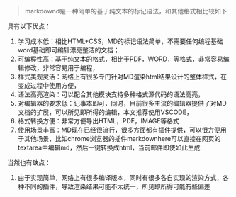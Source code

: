 > markdownd是一种简单的基于纯文本的标记语法，和其他格式相比较如下

具有以下优点：

1. 学习成本低：相比HTML+CSS，MD的标记语法简单，不需要任何编程基础word基础即可编辑漂亮整洁的文档；
2. 可编程性高：基于纯文本的格式，相比于PDF，WORD，等格式，非常容易编辑修改，非常容易用于编程，
3. 样式美观灵活：网络上有很多专门针对MD渲染html结果设计的整体样式，在变成过程中使用方便，
4. 语法高亮渲染：可以配合其他模块支持多种格式源代码的语法高亮，
5. 对编辑器的要求低：记事本即可，同时，目前很多主流的编辑器提供了对MD文档的扩展，可以所见即所得的编辑，本文推荐使用VSCODE，
6. 格式转换方便：非常方便导出HTML，PDF，IMAGE等格式
7. 使用场景丰富：MD现在已经很流行，很多方面都有插件提供，可以很方便用于其他场景，比如chrome浏览器的插件markdownhere可以直接在网页的textarea中编辑md，然后一键转换成html，当前邮件即使如此生成


当然也有缺点：

 1. 由于实现简单，网络上有很多编译版本，同时有很多各自实现的渲染方式，各种不同的插件，导致渲染结果可能不太统一，所见即所得可能有些偏差